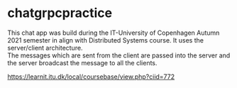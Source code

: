 # chatgrpcpractice

This chat app was build during the IT-University of Copenhagen Autumn 2021 semester in align with Distributed Systems course. It uses the server/client architecture. <br/>
The messages which are sent from the client are passed into the server and the server broadcast the message to all the clients.

https://learnit.itu.dk/local/coursebase/view.php?ciid=772

